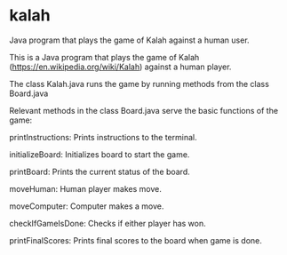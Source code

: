 # kalah
Java program that plays the game of Kalah against a human user.

This is a Java program that plays the game of Kalah
(https://en.wikipedia.org/wiki/Kalah)
against a human player.

The class Kalah.java runs the game by running
methods from the class Board.java


Relevant methods in the class Board.java
serve the basic functions of the game:

printInstructions: Prints instructions to the terminal.

initializeBoard: Initializes board to start the game.

printBoard: Prints the current status of the board.

moveHuman: Human player makes move.

moveComputer: Computer makes a move.

checkIfGameIsDone: Checks if either player has won.

printFinalScores: Prints final scores to the board when game is done.

